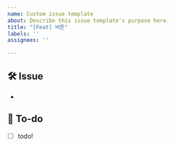 ```yaml
---
name: Custom issue template
about: Describe this issue template's purpose here.
title: "[Feat] 버튼"
labels: ''
assignees: ''

---
```



## 🛠 Issue
<!-- 이슈에 대해 간략하게 설명해주세요 -->
-
## 📝 To-do
<!-- 진행할 작업에 대해 적어주세요 -->
- [ ] todo!
